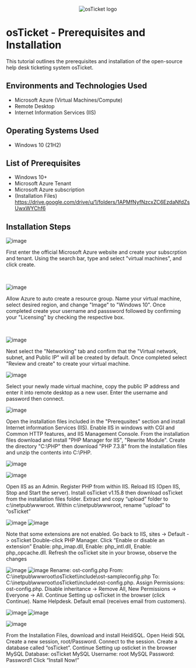 <p align="center">
<img src="https://i.imgur.com/Clzj7Xs.png" alt="osTicket logo"/>
</p>

<h1>osTicket - Prerequisites and Installation</h1>
This tutorial outlines the prerequisites and installation of the open-source help desk ticketing system osTicket.<br />




<h2>Environments and Technologies Used</h2>

- Microsoft Azure (Virtual Machines/Compute)
- Remote Desktop
- Internet Information Services (IIS)

<h2>Operating Systems Used </h2>

- Windows 10</b> (21H2)

<h2>List of Prerequisites</h2>

- Windows 10+
- Microsoft Azure Tenant 
- Microsoft Azure subscription
- (Installation Files) https://drive.google.com/drive/u/1/folders/1APMfNyfNzcxZC6EzdaNfdZsUwxWYChf6

<h2>Installation Steps</h2>

![image](https://github.com/Chrismcclendon0/osticket-prereqs/assets/144953146/f8d2ca82-0297-4bfb-883a-e33322df86e3)

</p>
<p>
First enter the official Microsoft Azure website and create your subscrption and tenant. Using the search bar, type and select "virtual machines", and click create. </p>
<br />

![image](https://github.com/Chrismcclendon0/osticket-prereqs/assets/144953146/ae086b52-5eba-4c8c-a8c3-650289d97519)


</p>
<p>
Allow Azure to auto create a resource group. Name your virtual machine, select desired region, and change "Image" to "Windows 10". Once completed create your username and passsword followed by confirming your "Licensing" by checking the respective box. 

</p>
<br />


![image](https://github.com/Chrismcclendon0/osticket-prereqs/assets/144953146/f09c04be-5c99-41b5-870d-41677ffa73a6)

</p>
<p>
Next select the "Networking" tab and confirm that the "Virtual network, subnet, and Public IP" will all be created by default. Once completed select "Review and create" to create your virtual machine.

  ![image](https://github.com/Chrismcclendon0/osticket-prereqs/assets/144953146/1383c720-5029-45f8-8431-528cbb3f3719)

Select your newly made virtual machine, copy the public IP address and enter it into remote desktop as a new user. Enter the username and password then connect.

![image](https://github.com/Chrismcclendon0/osticket-prereqs/assets/144953146/b655a02c-21a9-4297-9811-9897099a86a4)

Open the installation files included in the "Prerequsites" section and install Internet information Services (IIS). Enable IIS in windows with CGI and Common HTTP features, and IIS Management Console. From the installation files download and install "PHP Manager for IIS", "Rewrite Module". Create the directory "C:\PHP" then download "PHP 7.3.8" from the installation files and unzip the contents into C:\PHP.

![image](https://github.com/Chrismcclendon0/osticket-prereqs/assets/144953146/86f49cb9-b331-4346-b1b6-1880453c3a82)

![image](https://github.com/Chrismcclendon0/osticket-prereqs/assets/144953146/8e91973c-9705-4678-ab75-f2c79a0791f0)

Open IIS as an Admin. Register PHP from within IIS. Reload IIS (Open IIS, Stop and Start the server). Install osTicket v1.15.8 then download osTicket from the installation files folder. Extract and copy “upload” folder to c:\inetpub\wwwroot. Within c:\inetpub\wwwroot, rename “upload” to “osTicket”

![image](https://github.com/Chrismcclendon0/osticket-prereqs/assets/144953146/e6489fdc-424a-499d-a507-7ed0118ededa)
![image](https://github.com/Chrismcclendon0/osticket-prereqs/assets/144953146/c6791003-9f03-4f99-9ce3-09ef914b60c3)

Note that some extensions are not enabled. Go back to IIS, sites -> Default -> osTicket
Double-click PHP Manager. Click “Enable or disable an extension”
Enable: php_imap.dll,
Enable: php_intl.dll,
Enable: php_opcache.dll.
Refresh the osTicket site in your browse, observe the changes

![image](https://github.com/Chrismcclendon0/osticket-prereqs/assets/144953146/b014ae16-bd90-46da-8cb2-5d893391d6dd)
![image](https://github.com/Chrismcclendon0/osticket-prereqs/assets/144953146/ad10d355-a7a7-4adb-9df4-7f2891a8ed98)
Rename: ost-config.php
From: C:\inetpub\wwwroot\osTicket\include\ost-sampleconfig.php
To: C:\inetpub\wwwroot\osTicket\include\ost-config.php. Assign Permissions: ost-config.php. Disable inheritance -> Remove All, New Permissions -> Everyone -> All.
Continue Setting up osTicket in the browser (click Continue). Name Helpdesk. Default email (receives email from customers).



![image](https://github.com/Chrismcclendon0/osticket-prereqs/assets/144953146/0710eb8c-2644-4915-b343-5dbeb30eaf17)
![image](https://github.com/Chrismcclendon0/osticket-prereqs/assets/144953146/849f9155-dc64-4fbd-97d1-e61846d3e9af)

![image](https://github.com/Chrismcclendon0/osticket-prereqs/assets/144953146/9b91395d-d570-483e-b32f-2a4cecb69010)


From the Installation Files, download and install HeidiSQL. Open Heidi SQL Create a new session, root/Password. Connect to the session. Create a database called “osTicket”.
Continue Setting up osticket in the browser
MySQL Database: osTicket
MySQL Username: root
MySQL Password: Password1
Click “Install Now!”
</p>
<br />
